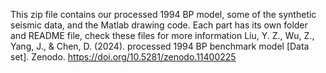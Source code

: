 This zip file contains our processed 1994 BP model, some of the synthetic seismic data, and the Matlab drawing code.
Each part has its own folder and README file, check these files for more information
Liu, Y. Z., Wu, Z., Yang, J., & Chen, D. (2024). processed 1994 BP benchmark model [Data set]. Zenodo. https://doi.org/10.5281/zenodo.11400225
